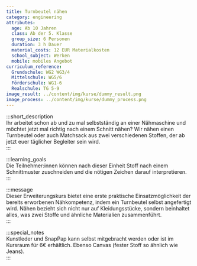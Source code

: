 ```yaml
---
title: Turnbeutel nähen
category: engineering
attributes:
  age: Ab 10 Jahren
  class: Ab der 5. Klasse
  group_size: 6 Personen
  duration: 3 h Dauer
  material_costs: 12 EUR Materialkosten
  school_subject: Werken
  mobile: mobiles Angebot
curriculum_reference:
  Grundschule: WG2 WG3/4
  Mittelschule: WG5/6
  Förderschule: WG1-6   
  Realschule: TG 5-9
image_result: ../content/img/kurse/dummy_result.png
image_process: ../content/img/kurse/dummy_process.png
---
```

:::short_description  
Ihr arbeitet schon ab und zu mal selbstständig an einer Nähmaschine und möchtet jetzt mal richtig nach einem Schnitt nähen? Wir nähen einen Turnbeutel oder auch Matchsack aus zwei verschiedenen Stoffen, der ab jetzt euer täglicher Begleiter sein wird.    
:::

:::learning_goals  
 Die Teilnehmer:innen können nach dieser Einheit Stoff nach einem Schnittmuster zuschneiden und die nötigen Zeichen darauf interpretieren.          
:::

:::message  
Dieser Erweiterungskurs bietet eine erste praktische Einsatzmöglichkeit der bereits erworbenen Nähkompetenz, indem ein Turnbeutel selbst angefertigt wird. Nähen bezieht sich nicht nur auf Kleidungsstücke, sondern beinhaltet alles, was zwei Stoffe und ähnliche Materialien zusammenführt.  
:::  

:::special_notes  
Kunstleder und SnapPap kann selbst mitgebracht werden oder ist im Kursraum für 6€ erhältlich. Ebenso Canvas (fester Stoff so ähnlich wie Jeans).    
:::
